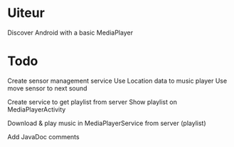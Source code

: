 # Uiteur
Discover Android with a basic MediaPlayer

# Todo
Create sensor management service
Use Location data to music player
Use move sensor to next sound

Create service to get playlist from server
Show playlist on MediaPlayerActivity

Download & play music in MediaPlayerService from server (playlist)

Add JavaDoc comments
